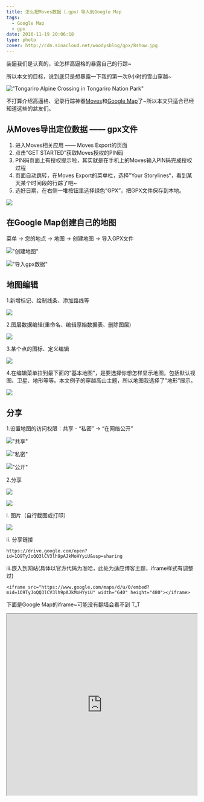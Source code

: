 ```yaml
---
title: 怎么把Moves数据（.gpx）导入到Google Map
tags:
  - Google Map
  - gpx
date: 2016-11-19 20:06:18
type: photo
cover: http://cdn.sinacloud.net/woodysblog/gpx/8show.jpg
---
```


装逼我们是认真的，论怎样高逼格的暴露自己的行踪~

<!-- more -->

所以本文的目标，说到底只是想暴露一下我的第一次9小时的雪山穿越~

!["Tongariro Alpine Crossing in Tongariro Nation Park"](http://cdn.sinacloud.net/woodysblog/gpx/8show.jpg)

不打算介绍高逼格、记录行踪神器[Moves](https://www.moves-app.com/)和[Google Map](https://www.google.co.nz/maps/)了~所以本文只适合已经知道这些的盆友们。

## 从Moves导出定位数据 —— gpx文件

1. 进入Moves相关应用 —— Moves Export的页面
2. 点击”GET STARTED”获取Moves授权的PIN码
3. PIN码页面上有授权提示啦，其实就是在手机上的Moves输入PIN码完成授权过程
4. 页面自动跳转，在Moves Export的菜单栏，选择”Your Storylines“，看到某天某个时间段的行踪了吧~
5. 选好日期，在右侧一堆按钮里选择绿色”GPX”，把GPX文件保存到本地。

![](http://cdn.sinacloud.net/woodysblog/gpx/1getGpx.jpg)

## 在Google Map创建自己的地图

菜单 -> 您的地点 -> 地图 -> 创建地图 -> 导入GPX文件

!["创建地图"](http://cdn.sinacloud.net/woodysblog/gpx/2createMap.jpg)

!["导入gpx数据"](http://cdn.sinacloud.net/woodysblog/gpx/3import.jpg)

## 地图编辑

1.新增标记、绘制线条、添加路线等

![](http://cdn.sinacloud.net/woodysblog/gpx/4create.jpg)

2.图层数据编辑(重命名、编辑原始数据表、删除图层)

![](http://cdn.sinacloud.net/woodysblog/gpx/5layer.jpg)

3.某个点的图标、定义编辑

![](http://cdn.sinacloud.net/woodysblog/gpx/6pointEdit.jpg)

4.在编辑菜单拉到最下面的“基本地图”，是要选择你想怎样显示地图，包括默认视图、卫星、地形等等。本文例子的穿越高山主题，所以地图我选择了”地形”展示。

![](http://cdn.sinacloud.net/woodysblog/gpx/6map.jpg)

## 分享

1.设置地图的访问权限：共享 - “私密” -> “在网络公开”

!["共享"](http://cdn.sinacloud.net/woodysblog/gpx/7share1.jpg)

!["私密"](http://cdn.sinacloud.net/woodysblog/gpx/7share2.jpg)

!["公开"](http://cdn.sinacloud.net/woodysblog/gpx/7share3.jpg)

2.分享

![](http://cdn.sinacloud.net/woodysblog/gpx/7share4.jpg)

![](http://cdn.sinacloud.net/woodysblog/gpx/7share5.jpg)

i. 图片（自行截图或打印）

![](http://cdn.sinacloud.net/woodysblog/gpx/8show.jpg)

ii. 分享链接

```
https://drive.google.com/open?id=1O9TyJoQQ3lCV3lh9pAJkMoHYyiU&usp=sharing
```

iii.嵌入到网站(具体以官方代码为准哈，此处为适应博客主题，iframe样式有调整过)

```
<iframe src="https://www.google.com/maps/d/u/0/embed?mid=1O9TyJoQQ3lCV3lh9pAJkMoHYyiU" width="640" height="480"></iframe>
```

下面是Google Map的iframe~可能没有翻墙会看不到 T_T

<iframe src="https://www.google.com/maps/d/u/0/embed?mid=1O9TyJoQQ3lCV3lh9pAJkMoHYyiU" width="100%" height="480"></iframe>
